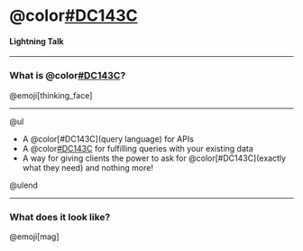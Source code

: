 # @color[#DC143C](GraphQL)
#### Lightning Talk

---

### What is @color[#DC143C](GraphQL)?

@emoji[thinking_face]

---

@ul

- A @color[#DC143C](query language) for APIs
- A @color[#DC143C](runtime) for fulfilling queries with your existing data
- A way for giving clients the power to ask for @color[#DC143C](exactly what they need) and nothing more!

@ulend

---

### What does it look like?

@emoji[mag]